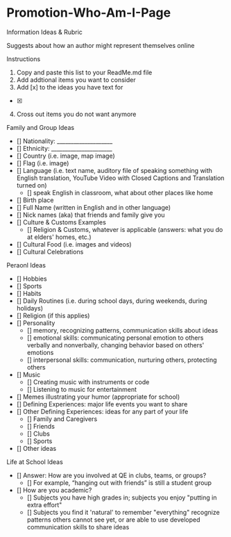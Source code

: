 # Promotion-Who-Am-I-Page
Information Ideas &amp; Rubric

Suggests about how an author might represent themselves online

Instructions
1. Copy and paste this list to your ReadMe.md file 
2. Add addtional items you want to consider
3. Add [x] to the ideas you have text for
  - [x]
4. Cross out items you do not want anymore

Family and Group Ideas
- [] Nationality: ____________________
- [] Ethnicity: ______________________
- [] Country (i.e. image, map image)
- [] Flag (i.e. image)
- [] Language (i.e. text name, auditory file of speaking something with English translation, YouTube Video with Closed Captions and Translation turned on)
  - [] speak English in classroom, what about other places like home
- [] Birth place
- [] Full Name (written in English and in other language)
- [] Nick names (aka) that friends and family give you
- [] Culture & Customs Examples
  - [] Religion & Customs, whatever is applicable (answers: what you do at elders' homes, etc.)
- [] Cultural Food (i.e. images and videos)
- [] Cultural Celebrations

Peraonl Ideas
- [] Hobbies
- [] Sports
- [] Habits
- [] Daily Routines (i.e. during school days, during weekends, during holidays)
- [] Religion (if this applies)
- [] Personality
  - [] memory, recognizing patterns, communication skills about ideas
  - [] emotional skills: communicating personal emotion to others verbally and nonverbally, changing behavior based on others' emotions
  - [] interpersonal skills: communication, nurturing others, protecting others
- [] Music
  - [] Creating music with instruments or code
  - [] Listening to music for entertainment
- [] Memes illustrating your humor (appropriate for school)
- [] Defining Experiences: major life events you want to share
- [] Other Defining Experiences: ideas for any part of your life
  - [] Family and Caregivers
  - [] Friends
  - [] Clubs
  - [] Sports
- [] Other ideas

Life at School Ideas
- [] Answer: How are you involved at QE in clubs, teams, or groups?
  - [] For example, “hanging out with friends” is still a student group
- [] How are you academic?
  - [] Subjects you have high grades in; subjects you enjoy "putting in extra effort"
  - [] Subjects you find it 'natural' to remember "everything" recognize patterns others cannot see yet, or are able to use developed communication skills to share ideas